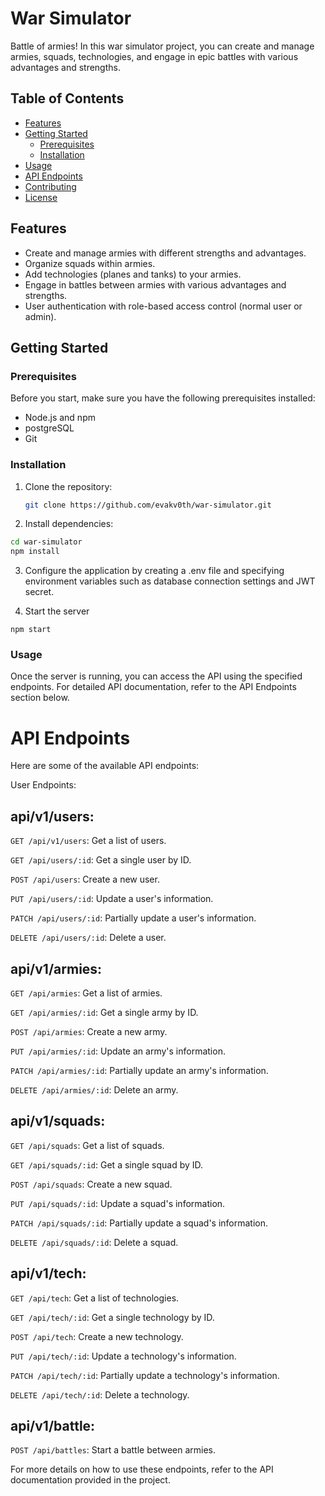 # War Simulator

Battle of armies! In this war simulator project, you can create and manage armies, squads, technologies, and engage in epic battles with various advantages and strengths.

## Table of Contents
- [Features](#features)
- [Getting Started](#getting-started)
  - [Prerequisites](#prerequisites)
  - [Installation](#installation)
- [Usage](#usage)
- [API Endpoints](#api-endpoints)
- [Contributing](#contributing)
- [License](#license)

## Features

- Create and manage armies with different strengths and advantages.
- Organize squads within armies.
- Add technologies (planes and tanks) to your armies.
- Engage in battles between armies with various advantages and strengths.
- User authentication with role-based access control (normal user or admin).

## Getting Started

### Prerequisites

Before you start, make sure you have the following prerequisites installed:

- Node.js and npm 
- postgreSQL
- Git

### Installation

1. Clone the repository:

   ```sh
   git clone https://github.com/evakv0th/war-simulator.git

2. Install dependencies:

 ```sh
cd war-simulator
npm install
```

3. Configure the application by creating a .env file and specifying environment variables such as database connection settings and JWT secret. 

4. Start the server
```
npm start
```

### Usage

Once the server is running, you can access the API using the specified endpoints. For detailed API documentation, refer to the API Endpoints section below.

# API Endpoints

Here are some of the available API endpoints:

User Endpoints:

## api/v1/users:
```GET /api/v1/users```: Get a list of users.

```GET /api/users/:id```: Get a single user by ID.

```POST /api/users```: Create a new user.

```PUT /api/users/:id```: Update a user's information.

```PATCH /api/users/:id```: Partially update a user's information.

```DELETE /api/users/:id```: Delete a user.

## api/v1/armies:

```GET /api/armies```: Get a list of armies.

```GET /api/armies/:id```: Get a single army by ID.

```POST /api/armies```: Create a new army.

```PUT /api/armies/:id```: Update an army's information.

```PATCH /api/armies/:id```: Partially update an army's information.

```DELETE /api/armies/:id```: Delete an army.

## api/v1/squads:

```GET /api/squads```: Get a list of squads.

```GET /api/squads/:id```: Get a single squad by ID.

```POST /api/squads```: Create a new squad.

```PUT /api/squads/:id```: Update a squad's information.

```PATCH /api/squads/:id```: Partially update a squad's information.

```DELETE /api/squads/:id```: Delete a squad.

## api/v1/tech:

```GET /api/tech```: Get a list of technologies.

```GET /api/tech/:id```: Get a single technology by ID.

```POST /api/tech```: Create a new technology.

```PUT /api/tech/:id```: Update a technology's information.

```PATCH /api/tech/:id```: Partially update a technology's information.

```DELETE /api/tech/:id```: Delete a technology.

## api/v1/battle:

```POST /api/battles```: Start a battle between armies.


For more details on how to use these endpoints, refer to the API documentation provided in the project.
